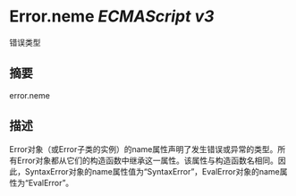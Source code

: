 # Error.neme _ECMAScript v3_

错误类型

## 摘要

error.neme

## 描述

Error对象（或Error子类的实例）的name属性声明了发生错误或异常的类型。所有Error对象都从它们的构造函数中继承这一属性。该属性与构造函数名相同。因此，SyntaxError对象的name属性值为“SyntaxError”，EvalError对象的name属性为“EvalError”。

